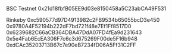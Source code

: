 BSC Testnet
0x21d18fbfB05EE9d03e8150458a5C23abCA49F531

Rinkeby
0xc590577d97D4913982c2FB9534b65055bcD3e450
0x9780A4F52194b222dF7bd721f48e7Ef1Ff8517D0
0x6239682C66aCB364DBA47DdA07FD4fEa9d231643
0x5e4Fab6EcEA306F7c6c3d675269F00de5F16b948
0xdCAc35203713B67c7e90eB7234fD06A5Ff31C2FF
